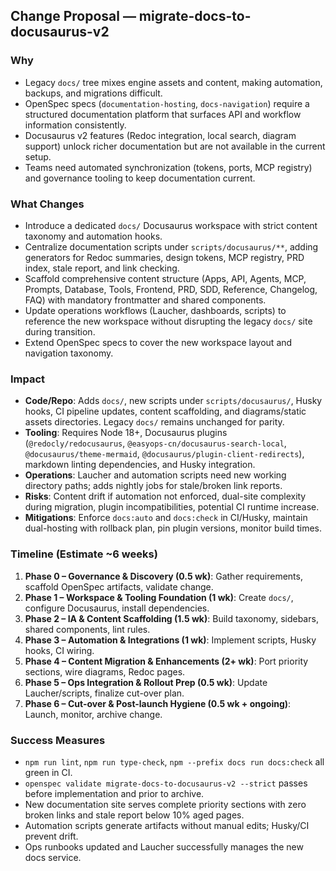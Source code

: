 ## Change Proposal — migrate-docs-to-docusaurus-v2

### Why
- Legacy `docs/` tree mixes engine assets and content, making automation, backups, and migrations difficult.
- OpenSpec specs (`documentation-hosting`, `docs-navigation`) require a structured documentation platform that surfaces API and workflow information consistently.
- Docusaurus v2 features (Redoc integration, local search, diagram support) unlock richer documentation but are not available in the current setup.
- Teams need automated synchronization (tokens, ports, MCP registry) and governance tooling to keep documentation current.

### What Changes
- Introduce a dedicated `docs/` Docusaurus workspace with strict content taxonomy and automation hooks.
- Centralize documentation scripts under `scripts/docusaurus/**`, adding generators for Redoc summaries, design tokens, MCP registry, PRD index, stale report, and link checking.
- Scaffold comprehensive content structure (Apps, API, Agents, MCP, Prompts, Database, Tools, Frontend, PRD, SDD, Reference, Changelog, FAQ) with mandatory frontmatter and shared components.
- Update operations workflows (Laucher, dashboards, scripts) to reference the new workspace without disrupting the legacy `docs/` site during transition.
- Extend OpenSpec specs to cover the new workspace layout and navigation taxonomy.

### Impact
- **Code/Repo**: Adds `docs/`, new scripts under `scripts/docusaurus/`, Husky hooks, CI pipeline updates, content scaffolding, and diagrams/static assets directories. Legacy `docs/` remains unchanged for parity.
- **Tooling**: Requires Node 18+, Docusaurus plugins (`@redocly/redocusaurus`, `@easyops-cn/docusaurus-search-local`, `@docusaurus/theme-mermaid`, `@docusaurus/plugin-client-redirects`), markdown linting dependencies, and Husky integration.
- **Operations**: Laucher and automation scripts need new working directory paths; adds nightly jobs for stale/broken link reports.
- **Risks**: Content drift if automation not enforced, dual-site complexity during migration, plugin incompatibilities, potential CI runtime increase.
- **Mitigations**: Enforce `docs:auto` and `docs:check` in CI/Husky, maintain dual-hosting with rollback plan, pin plugin versions, monitor build times.

### Timeline (Estimate ~6 weeks)
1. **Phase 0 – Governance & Discovery (0.5 wk)**: Gather requirements, scaffold OpenSpec artifacts, validate change.
2. **Phase 1 – Workspace & Tooling Foundation (1 wk)**: Create `docs/`, configure Docusaurus, install dependencies.
3. **Phase 2 – IA & Content Scaffolding (1.5 wk)**: Build taxonomy, sidebars, shared components, lint rules.
4. **Phase 3 – Automation & Integrations (1 wk)**: Implement scripts, Husky hooks, CI wiring.
5. **Phase 4 – Content Migration & Enhancements (2+ wk)**: Port priority sections, wire diagrams, Redoc pages.
6. **Phase 5 – Ops Integration & Rollout Prep (0.5 wk)**: Update Laucher/scripts, finalize cut-over plan.
7. **Phase 6 – Cut-over & Post-launch Hygiene (0.5 wk + ongoing)**: Launch, monitor, archive change.

### Success Measures
- `npm run lint`, `npm run type-check`, `npm --prefix docs run docs:check` all green in CI.
- `openspec validate migrate-docs-to-docusaurus-v2 --strict` passes before implementation and prior to archive.
- New documentation site serves complete priority sections with zero broken links and stale report below 10% aged pages.
- Automation scripts generate artifacts without manual edits; Husky/CI prevent drift.
- Ops runbooks updated and Laucher successfully manages the new docs service.
